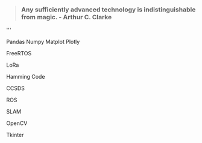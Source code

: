 > ### Any sufficiently advanced technology is indistinguishable from magic. - Arthur C. Clarke 
'''

Pandas Numpy Matplot Plotly

FreeRTOS

LoRa

Hamming Code

CCSDS

ROS

SLAM

OpenCV

Tkinter

